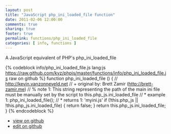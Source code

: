 ```yaml
---
layout: post
title: "JavaScript php_ini_loaded_file function"
date: 2011-02-06 12:00:00
comments: true
sharing: true
footer: true
permalink: functions/php_ini_loaded_file
categories: [ info, functions ]
---
```

A JavaScript equivalent of PHP's php_ini_loaded_file
<!-- more -->
{% codeblock info/php_ini_loaded_file.js lang:js https://raw.github.com/kvz/phpjs/master/functions/info/php_ini_loaded_file.js raw on github %}
function php_ini_loaded_file () {
    // http://kevin.vanzonneveld.net
    // +   original by: Brett Zamir (http://brett-zamir.me)
    // %        note 1: This string representing the path of the main ini file must be manually set by the script to this.php_js.ini_loaded_file
    // *     example 1: php_ini_loaded_file();
    // *     returns 1: 'myini.js'
    if (!this.php_js || !this.php_js.ini_loaded_file) {
        return false;
    }
    return this.php_js.ini_loaded_file;
}
{% endcodeblock %}
<ul>
 <li><a href="https://github.com/kvz/phpjs/blob/master/functions/info/php_ini_loaded_file.js">view on github</a></li>
 <li><a href="https://github.com/kvz/phpjs/edit/master/functions/info/php_ini_loaded_file.js">edit on github</a></li>
</ul>
